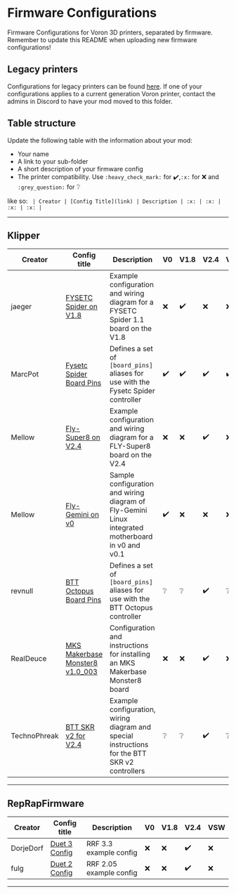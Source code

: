 # Firmware Configurations

Firmware Configurations for Voron 3D printers, separated by firmware.
Remember to update this README when uploading new firmware configurations!

## Legacy printers

Configurations for legacy printers can be found [here](../legacy_printers/firmware_configurations). 
If one of your configurations applies to a current generation Voron printer, contact the admins in 
Discord to have your mod moved to this folder.

## Table structure

Update the following table with the information about your mod:
- Your name
- A link to your sub-folder
- A short description of your firmware config
- The printer compatibility. Use `:heavy_check_mark:` for :heavy_check_mark:,`:x:` for :x: and `:grey_question:` for :grey_question:

like so:
`
| Creator | [Config Title](link) | Description | :x: | :x: | :x: | :x: |`

---

## Klipper

| Creator | Config title | Description | V0 | V1.8 | V2.4 | VSW | VT |
| --- | --- | --- | --- | --- | --- | --- | --- |
| jaeger | [FYSETC Spider on V1.8](./klipper/jaeger/Spider_1.1_V1.8) | Example configuration and wiring diagram for a FYSETC Spider 1.1 board on the V1.8 | :x: | :heavy_check_mark: | :x: | :x: | :x: |
| MarcPot | [Fysetc Spider Board Pins](./klipper/MarcPot/fysetc_spider_pins) | Defines a set of `[board_pins]` aliases for use with the Fysetc Spider controller | :heavy_check_mark: | :heavy_check_mark: | :heavy_check_mark: | :heavy_check_mark: | :x: |
| Mellow | [Fly-Super8 on V2.4](./klipper/Mellow/FLY-Super8) | Example configuration and wiring diagram for a FLY-Super8 board on the V2.4 | :x: | :x: | :heavy_check_mark: | :x: | :x: |
| Mellow | [Fly-Gemini on v0](./klipper/Mellow/FLY-Gemini) | Sample configuration and wiring diagram of Fly-Gemini Linux integrated motherboard in v0 and v0.1 | :heavy_check_mark: | :x: | :x: | :x: | :x: |
| revnull | [BTT Octopus Board Pins](./klipper/revnull/btt_octopus_pins) | Defines a set of `[board_pins]` aliases for use with the BTT Octopus controller | :grey_question: | :grey_question: | :heavy_check_mark: | :grey_question: | :x: |
| RealDeuce | [MKS Makerbase Monster8 v1.0_003](./klipper/RealDeuce/MKS-Makerbase/Monster8_v1.0_003/) | Configuration and instructions for installing an MKS Makerbase Monster8 board | :x: | :x: | :heavy_check_mark: | :x: | :x: |
| TechnoPhreak | [BTT SKR v2 for V2.4](./klipper/TechnoPhreak/BTT_SKR_v2) | Example configuration, wiring diagram and special instructions for the BTT SKR v2 controllers | :grey_question: | :grey_question: | :heavy_check_mark: | :grey_question: |
---

## RepRapFirmware

| Creator | Config title | Description | V0 | V1.8 | V2.4 | VSW |
| --- | --- | --- | --- | --- | --- | --- |
| DorjeDorf | [Duet 3 Config](./reprapfirmware/DorjeDorf) | RRF 3.3 example config | :x: | :x: | :heavy_check_mark: | :x: |
| fulg | [Duet 2 Config](./reprapfirmware/fulg) | RRF 2.05 example config | :x: | :x: | :heavy_check_mark: | :x: |

---